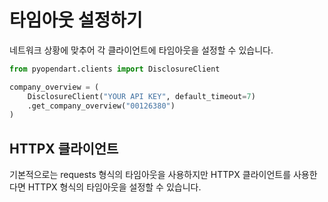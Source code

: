 # 타임아웃 설정하기

네트워크 상황에 맞추어 각 클라이언트에 타임아웃을 설정할 수 있습니다.

```python
from pyopendart.clients import DisclosureClient

company_overview = (
    DisclosureClient("YOUR API KEY", default_timeout=7)
    .get_company_overview("00126380")
)
```

## HTTPX 클라이언트

기본적으로는 requests 형식의 타임아웃을 사용하지만 HTTPX 클라이언트를 사용한다면 HTTPX 형식의 타임아웃을 설정할 수 있습니다.